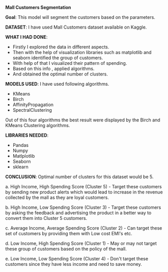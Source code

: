 **Mall Customers Segmentation**

**Goal**: This model will segment the customers based on the parameters.

**DATASET**: I have used Mall Customers dataset available on Kaggle.

**WHAT I HAD DONE**:

- Firstly I explored the data in different aspects.
- Then with the help of visualization libraries such as matplotlib and seaborn identified the group of customers.
- With help of that I visualized their pattern of spending.
- Based on this info , applied algorithms.
- And obtained the optimal number of clusters.

**MODELS USED**: I have used following algorithms.

- KMeans 
- Birch
- AffinityPropagation
- SpectralClustering

Out of this four algorithms the best result were displayed by the Birch and KMeans Clustering algorithms.

**LIBRARIES NEEDED**: 

- Pandas
- Numpy
- Matlplotlib
- Seaborn
- sklearn

**CONCLUSION**: Optimal number of clusters for this dataset would be 5.

a. High Income, High Spending Score (Cluster 5) - Target these customers by sending new product alerts which would lead to increase in the revenue collected by the mall as they are loyal customers.

b. High Income, Low Spending Score (Cluster 3) - Target these customers by asking the feedback and advertising the product in a better way to convert them into Cluster 5 customers.

c. Average Income, Average Spending Score (Cluster 2) - Can target these set of customers by providing them with Low cost EMI's etc.

d. Low Income, High Spending Score (Cluster 1) - May or may not target these group of customers based on the policy of the mall.

e. Low Income, Low Spending Score (Cluster 4) - Don't target these customers since they have less income and need to save money.
